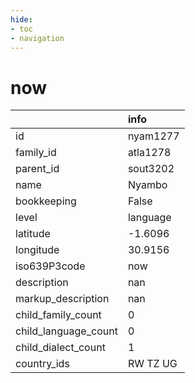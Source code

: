 ```yaml
---
hide:
- toc
- navigation
---
```

# now
|                      | info     |
|:---------------------|:---------|
| id                   | nyam1277 |
| family_id            | atla1278 |
| parent_id            | sout3202 |
| name                 | Nyambo   |
| bookkeeping          | False    |
| level                | language |
| latitude             | -1.6096  |
| longitude            | 30.9156  |
| iso639P3code         | now      |
| description          | nan      |
| markup_description   | nan      |
| child_family_count   | 0        |
| child_language_count | 0        |
| child_dialect_count  | 1        |
| country_ids          | RW TZ UG |